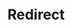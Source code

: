 ﻿---
layout: src/layouts/Redirect.astro
title: Redirect
redirect: https://octopus.com/docs/getting-started/best-practices/worker-configuration
pubDate:  2023-01-01
navSearch: false
navSitemap: false
navMenu: false
---
